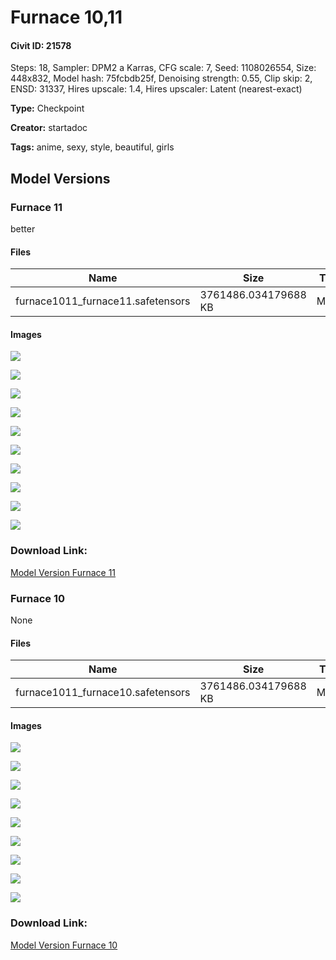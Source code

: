 # Furnace 10,11

#### Civit ID: 21578

<p>Steps: 18, Sampler: DPM2 a Karras, CFG scale: 7, Seed: 1108026554, Size: 448x832, Model hash: 75fcbdb25f, Denoising strength: 0.55, Clip skip: 2, ENSD: 31337, Hires upscale: 1.4, Hires upscaler: Latent (nearest-exact)</p>

**Type:** Checkpoint

**Creator:** startadoc

**Tags:** anime, sexy, style, beautiful, girls

## Model Versions

### Furnace 11

<p>better</p>

#### Files

| Name | Size | Type | Format | Download Url | AutoV1 | AutoV2 | SHA256 | CRC32 | BLAKE3 |
| --- | --- | --- | --- | --- | --- | --- | --- | --- | --- |
| furnace1011_furnace11.safetensors | 3761486.034179688 KB | Model | SafeTensor | https://civitai.com/api/download/models/26137 | F9499B7E | 2EB74C7702 | 2EB74C7702C95225BBE2BBC06C43C7242158755D2B093F2ED9B019E75283F986 | C55CBD33 | F25DE9774106450C3203CAAE4874FBE66EFF1092B5CC113B4270ECC2BA1B606C |

#### Images

<p><img src="https://image.civitai.com/xG1nkqKTMzGDvpLrqFT7WA/c1b7face-195e-4471-83ca-8c4398d79d00/width=450/287494.jpeg" /></p>

<p><img src="https://image.civitai.com/xG1nkqKTMzGDvpLrqFT7WA/14c3dfd8-3680-435c-b4e2-5cf933eb6600/width=450/287493.jpeg" /></p>

<p><img src="https://image.civitai.com/xG1nkqKTMzGDvpLrqFT7WA/6e4d8f81-8a03-4a2e-06c7-79a40a03f400/width=450/287492.jpeg" /></p>

<p><img src="https://image.civitai.com/xG1nkqKTMzGDvpLrqFT7WA/6023cbc9-3461-4e6e-6b2d-ac15dc4c6e00/width=450/287491.jpeg" /></p>

<p><img src="https://image.civitai.com/xG1nkqKTMzGDvpLrqFT7WA/ea488c26-315b-4f7c-6b6a-4d6e5d3dc000/width=450/287490.jpeg" /></p>

<p><img src="https://image.civitai.com/xG1nkqKTMzGDvpLrqFT7WA/5a92f769-3d35-4ab8-a642-b335de414600/width=450/287489.jpeg" /></p>

<p><img src="https://image.civitai.com/xG1nkqKTMzGDvpLrqFT7WA/403e6273-a188-4618-f350-909469de7300/width=450/287488.jpeg" /></p>

<p><img src="https://image.civitai.com/xG1nkqKTMzGDvpLrqFT7WA/eac88f9e-b3e4-4a86-1d23-d7ea6f2b1f00/width=450/287487.jpeg" /></p>

<p><img src="https://image.civitai.com/xG1nkqKTMzGDvpLrqFT7WA/77bfaa24-8d7c-4b1f-7f6a-be3bd07a7400/width=450/287522.jpeg" /></p>

<p><img src="https://image.civitai.com/xG1nkqKTMzGDvpLrqFT7WA/9601d4c9-9de2-4af0-c027-6c719487b300/width=450/287486.jpeg" /></p>

### Download Link:

[Model Version Furnace 11](https://civitai.com/api/download/models/26137)

### Furnace 10

None

#### Files

| Name | Size | Type | Format | Download Url | AutoV1 | AutoV2 | SHA256 | CRC32 | BLAKE3 |
| --- | --- | --- | --- | --- | --- | --- | --- | --- | --- |
| furnace1011_furnace10.safetensors | 3761486.034179688 KB | Model | SafeTensor | https://civitai.com/api/download/models/25743 | 9E6A12D6 | FBF0CD86A2 | FBF0CD86A254C9125C7F79CC5035D997A8A6C1383F417F42B9AA0862A10191F1 | 9F70432B | 5CCBFECD456E4F1CD59C1E329FE632339084448D407124F175562FF1386A9F98 |

#### Images

<p><img src="https://image.civitai.com/xG1nkqKTMzGDvpLrqFT7WA/b0cb0a59-269f-43a7-c0c1-a675d52bf700/width=450/282965.jpeg" /></p>

<p><img src="https://image.civitai.com/xG1nkqKTMzGDvpLrqFT7WA/73f013cc-6309-422a-9bc9-47418ae8cf00/width=450/283037.jpeg" /></p>

<p><img src="https://image.civitai.com/xG1nkqKTMzGDvpLrqFT7WA/cb757ac4-7871-4c72-3902-69780e191800/width=450/282963.jpeg" /></p>

<p><img src="https://image.civitai.com/xG1nkqKTMzGDvpLrqFT7WA/026aa323-f2fa-4fae-69d6-e0e6c50bdf00/width=450/283036.jpeg" /></p>

<p><img src="https://image.civitai.com/xG1nkqKTMzGDvpLrqFT7WA/32a77c28-de5b-4099-bfc4-0761c3e32f00/width=450/282962.jpeg" /></p>

<p><img src="https://image.civitai.com/xG1nkqKTMzGDvpLrqFT7WA/53070f77-a631-4d61-b01c-2a3894b61800/width=450/282959.jpeg" /></p>

<p><img src="https://image.civitai.com/xG1nkqKTMzGDvpLrqFT7WA/6bfcdb09-8344-48ef-f6cf-6982b49bb700/width=450/282958.jpeg" /></p>

<p><img src="https://image.civitai.com/xG1nkqKTMzGDvpLrqFT7WA/da99a480-0684-483d-fe1b-efab58198e00/width=450/282957.jpeg" /></p>

<p><img src="https://image.civitai.com/xG1nkqKTMzGDvpLrqFT7WA/077c7acb-9cf2-4c9f-79d8-98f13a2a3700/width=450/282956.jpeg" /></p>

### Download Link:

[Model Version Furnace 10](https://civitai.com/api/download/models/25743)

